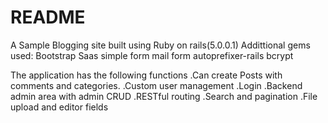 # README

A Sample Blogging site built using Ruby on rails(5.0.0.1)
Addittional gems used:
	Bootstrap Saas
	simple form
	mail form
	autoprefixer-rails
	bcrypt

The application has the following functions
.Can create Posts with comments and categories.
.Custom user management
.Login
.Backend admin area with admin CRUD
.RESTful routing
.Search and pagination
.File upload and editor fields